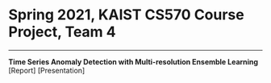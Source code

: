 # Spring 2021, KAIST CS570 Course Project, Team 4
----
**Time Series Anomaly Detection with Multi-resolution Ensemble Learning** [Report] [Presentation]
